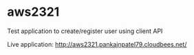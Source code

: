 aws2321
=======

Test application to create/register user using client API

Live application:
http://aws2321.pankajnpatel79.cloudbees.net/
